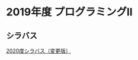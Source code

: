 # 2019年度 プログラミングII

## シラバス
[2020度シラバス（変更版）](https://github.com/nit-ibaraki-prog3i/lecture/blob/master/src/p2-syllabus-new.pdf)
